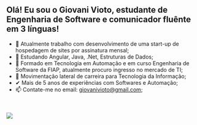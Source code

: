 ## Olá! Eu sou o Giovani Vioto, estudante de Engenharia de Software e comunicador fluênte em 3 línguas!

- 🔭 Atualmente trabalho com desenvolvimento de uma start-up de hospedagem de sites por assinatura mensal;
- 🌱 Estudando Angular, Java, .Net, Estruturas de Dados;
- 👯 Formado em Tecnologia em Automação e em curso Engenharia de Software da FIAP, atualmente procuro ingresso no mercado de TI;
- 🤔 Movimentação lateral de carreira para Tecnologia da Informação;
- ✔  Mais de 5 anos de experiências com Softwares e Automação; 
- 📫 Contate-me no email: giovanivioto@gmail.com;
##
<div style="display: inline-block;"><br>
<img src="https://cdn.jsdelivr.net/gh/devicons/devicon/icons/angularjs/angularjs-original.svg" />
</div>






